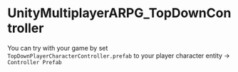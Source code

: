 # UnityMultiplayerARPG_TopDownController

You can try with your game by set `TopDownPlayerCharacterController.prefab` to your player character entity → `Controller Prefab` 
